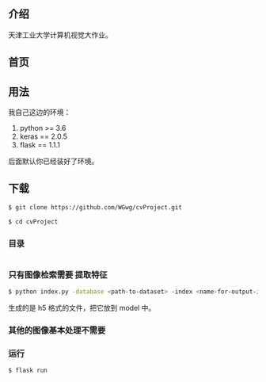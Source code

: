 

## 介绍

天津工业大学计算机视觉大作业。


## 首页




## 用法

我自己这边的环境：

1. python >= 3.6
2. keras == 2.0.5
3. flask == 1.1.1

后面默认你已经装好了环境。

## 下载

```sh
$ git clone https://github.com/WGwg/cvProject.git

$ cd cvProject
```

### 目录

```

```

### 只有图像检索需要 提取特征

```sh
$ python index.py -database <path-to-dataset> -index <name-for-output-index>
```
生成的是 h5 格式的文件，把它放到 model 中。

### 其他的图像基本处理不需要



### 运行

```sh
$ flask run 
```

